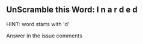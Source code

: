 UnScramble this Word: l n a r d e d
----------

HINT: word starts with 'd'

Answer in the issue comments
